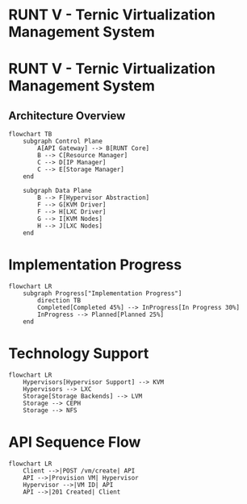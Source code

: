 # RUNT V - Ternic Virtualization Management System

# RUNT V - Ternic Virtualization Management System

## Architecture Overview
```mermaid
flowchart TB
    subgraph Control Plane
        A[API Gateway] --> B[RUNT Core]
        B --> C[Resource Manager]
        C --> D[IP Manager]
        C --> E[Storage Manager]
    end
    
    subgraph Data Plane
        B --> F[Hypervisor Abstraction]
        F --> G[KVM Driver]
        F --> H[LXC Driver]
        G --> I[KVM Nodes]
        H --> J[LXC Nodes]
    end
```

# Implementation Progress

```mermaid
flowchart LR
    subgraph Progress["Implementation Progress"]
        direction TB
        Completed[Completed 45%] --> InProgress[In Progress 30%]
        InProgress --> Planned[Planned 25%]
    end
```

# Technology Support

```mermaid
flowchart LR
    Hypervisors[Hypervisor Support] --> KVM
    Hypervisors --> LXC
    Storage[Storage Backends] --> LVM
    Storage --> CEPH
    Storage --> NFS
```

# API Sequence Flow


```mermaid
flowchart LR
    Client -->|POST /vm/create| API
    API -->|Provision VM| Hypervisor
    Hypervisor -->|VM ID| API
    API -->|201 Created| Client
```
